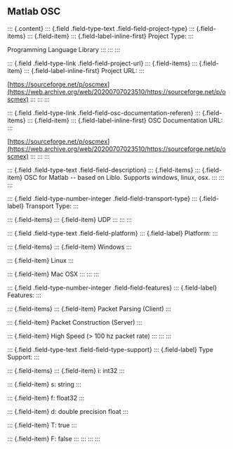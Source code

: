 ## Matlab OSC

::: {.content}
::: {.field .field-type-text .field-field-project-type}
::: {.field-items}
::: {.field-item}
::: {.field-label-inline-first}
Project Type:
:::

Programming Language Library
:::
:::
:::

::: {.field .field-type-link .field-field-project-url}
::: {.field-items}
::: {.field-item}
::: {.field-label-inline-first}
Project URL:
:::

[https://sourceforge.net/p/oscmex](https://web.archive.org/web/20200707023510/https://sourceforge.net/p/oscmex)
:::
:::
:::

::: {.field .field-type-link .field-field-osc-documentation-referen}
::: {.field-items}
::: {.field-item}
::: {.field-label-inline-first}
OSC Documentation URL:
:::

[https://sourceforge.net/p/oscmex](https://web.archive.org/web/20200707023510/https://sourceforge.net/p/oscmex)
:::
:::
:::

::: {.field .field-type-text .field-field-description}
::: {.field-items}
::: {.field-item}
OSC for Matlab \-- based on Liblo. Supports windows, linux, osx.
:::
:::
:::

::: {.field .field-type-number-integer .field-field-transport-type}
::: {.field-label}
Transport Type:
:::

::: {.field-items}
::: {.field-item}
UDP
:::
:::
:::

::: {.field .field-type-text .field-field-platform}
::: {.field-label}
Platform:
:::

::: {.field-items}
::: {.field-item}
Windows
:::

::: {.field-item}
Linux
:::

::: {.field-item}
Mac OSX
:::
:::
:::

::: {.field .field-type-number-integer .field-field-features}
::: {.field-label}
Features:
:::

::: {.field-items}
::: {.field-item}
Packet Parsing (Client)
:::

::: {.field-item}
Packet Construction (Server)
:::

::: {.field-item}
High Speed (\> 100 hz packet rate)
:::
:::
:::

::: {.field .field-type-text .field-field-type-support}
::: {.field-label}
Type Support:
:::

::: {.field-items}
::: {.field-item}
i: int32
:::

::: {.field-item}
s: string
:::

::: {.field-item}
f: float32
:::

::: {.field-item}
d: double precision float
:::

::: {.field-item}
T: true
:::

::: {.field-item}
F: false
:::
:::
:::
:::
